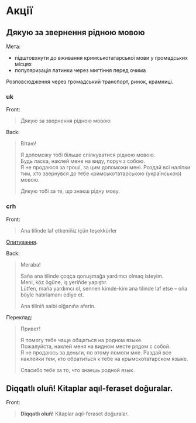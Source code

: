 # Акції

## Дякую за звернення рідною мовою

Мета:

  - підштовхнути до вживання кримськотатарської мови у громадських місцях
  - популяризація латинки через мигтіння перед очима

Розповсюдження через громадський транспорт, ринок, крамниці.

### uk

Front:

> Дякую за звернення рідною мовою

Back:

> Вітаю!
>
> Я допоможу тобі більше спілкуватися рідною мовою.  
> Будь ласка, наклей мене на виду, поруч з собою.  
> Я не продаюся за гроші, за цим допоможи мені. Роздай всі наліпки тим, хто звернувся до тебе кримськотатарською (українською) мовою.
>
> Дякую тобі за те, що знаєш рідну мову.

### crh

Front:

> Ana tilinde laf etkeniñiz içün teşekkürler

[Опитування](https://goo.gl/forms/CZhLLtiOyhMrOqmv2).

Back:

> Meraba!
>
> Saña ana tilinde çoqça qonuşmağa yardımcı olmaq isteyim.  
> Meni, köz ögüne, iş yeriñde yapıştır.  
> Lütfen, maña yardımcı ol, sennen kimde-kim ana tilinde laf etse – oña böyle hatırlamanı ediye et.
>
> Ana tiliniñ saibi olğanıña aferin.

Переклад:

> Привет!
>
> Я помогу тебе чаще общаться на родном языке.  
> Пожалуйста, наклей меня на видном месте рядом с собой.  
> Я не продаюсь за деньги, по этому помоги мне. Раздай все наклейки тем, кто обратиться к тебе на крымскотатарском языке.
>
> Спасибо тебе за то, что знаешь родной язык.

## Diqqatlı oluñ! Kitaplar aqıl-feraset doğuralar.

Front:

> **Diqqatlı oluñ!** Kitaplar aqıl-feraset doğuralar.
